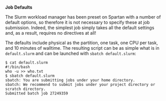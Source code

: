 **Job Defaults**

The Slurm workload manager has been preset on Spartan with a number of default options, so therefore it is not necessary to specify these at 
job submission. Indeed, the simplest job simply takes all the default settings and, as a result, requires no directives at all!

The defaults include physical as the partition, one task, one CPU per task, and 10 minutes of walltime. The resulting script can be as simple 
what is in `default.slurm` and can be launched with `sbatch default.slurm`:


```
$ cat default.slurm 
#!/bin/bash
who -u >> who.txt
$ sbatch default.slurm 
sbatch: You are submitting jobs under your home directory.
sbatch: We recommend to submit jobs under your project directory or scratch directory.
Submitted batch job 27249359
```
